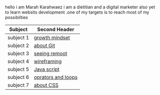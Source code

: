 hello i am Marah Karahwaez i am a dietitian and a digital marketer  also yet to learn websits development .one of my targets is to reach most of my possibilties 


Subject | Second Header
------------ | -------------
subject 1 | [growth mindset](https://marahq.github.io/reading_notes/growth)
subject 2 | [about Git](https://marahq.github.io/reading_notes/aboutGit)
subject 3 |[seeing remoot](https://marahq.github.io/reading_notes/seeingremoot)
subject 4 |[wireframing](https://marahq.github.io/reading_notes/read03)
subject 5 |[Java script](https://marahq.github.io/reading_notes/read04)
subject 6 | [oprators and loops](https://marahq.github.io/reading_notes/read05)
subject 7 |[about CSS](https://marahq.github.io/reading_notes/read06)